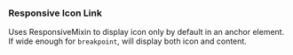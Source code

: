 ### Responsive Icon Link

Uses ResponsiveMixin to display icon only by default in an anchor element.  If wide enough for `breakpoint`, will display both icon and content.
